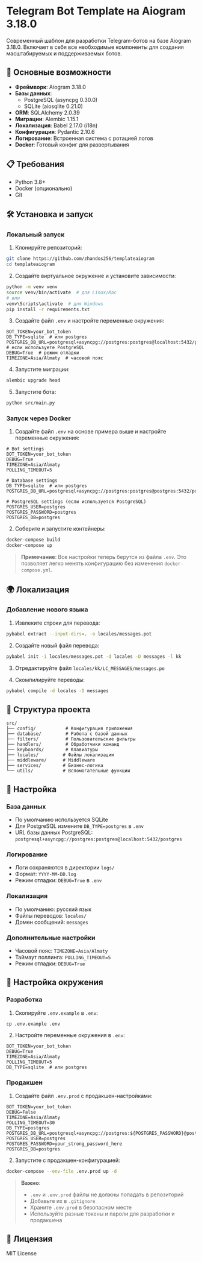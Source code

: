 # Telegram Bot Template на Aiogram 3.18.0

Современный шаблон для разработки Telegram-ботов на базе Aiogram 3.18.0. Включает в себя все необходимые компоненты для создания масштабируемых и поддерживаемых ботов.

## 🚀 Основные возможности

- **Фреймворк**: Aiogram 3.18.0
- **Базы данных**:
  - PostgreSQL (asyncpg 0.30.0)
  - SQLite (aiosqlite 0.21.0)
- **ORM**: SQLAlchemy 2.0.39
- **Миграции**: Alembic 1.15.1
- **Локализация**: Babel 2.17.0 (i18n)
- **Конфигурация**: Pydantic 2.10.6
- **Логирование**: Встроенная система с ротацией логов
- **Docker**: Готовый конфиг для развертывания

## 📋 Требования

- Python 3.8+
- Docker (опционально)
- Git

## 🛠 Установка и запуск

### Локальный запуск

1. Клонируйте репозиторий:

```bash
git clone https://github.com/zhandos256/templateaiogram
cd templateaiogram
```

2. Создайте виртуальное окружение и установите зависимости:

```bash
python -m venv venv
source venv/bin/activate  # для Linux/Mac
# или
venv\Scripts\activate  # для Windows
pip install -r requirements.txt
```

3. Создайте файл `.env` и настройте переменные окружения:

```env
BOT_TOKEN=your_bot_token
DB_TYPE=sqlite  # или postgres
POSTGRES_DB_URL=postgresql+asyncpg://postgres:postgres@localhost:5432/postgres  # если используете PostgreSQL
DEBUG=True  # режим отладки
TIMEZONE=Asia/Almaty  # часовой пояс
```

4. Запустите миграции:

```bash
alembic upgrade head
```

5. Запустите бота:

```bash
python src/main.py
```

### Запуск через Docker

1. Создайте файл `.env` на основе примера выше и настройте переменные окружения:

```env
# Bot settings
BOT_TOKEN=your_bot_token
DEBUG=True
TIMEZONE=Asia/Almaty
POLLING_TIMEOUT=5

# Database settings
DB_TYPE=sqlite  # или postgres
POSTGRES_DB_URL=postgresql+asyncpg://postgres:postgres@postgres:5432/postgres

# PostgreSQL settings (если используется PostgreSQL)
POSTGRES_USER=postgres
POSTGRES_PASSWORD=postgres
POSTGRES_DB=postgres
```

2. Соберите и запустите контейнеры:

```bash
docker-compose build
docker-compose up
```

> **Примечание**: Все настройки теперь берутся из файла `.env`. Это позволяет легко менять конфигурацию без изменения `docker-compose.yml`.

## 🌍 Локализация

### Добавление нового языка

1. Извлеките строки для перевода:

```bash
pybabel extract --input-dirs=. -o locales/messages.pot
```

2. Создайте новый файл перевода:

```bash
pybabel init -i locales/messages.pot -d locales -D messages -l kk
```

3. Отредактируйте файл `locales/kk/LC_MESSAGES/messages.po`

4. Скомпилируйте переводы:

```bash
pybabel compile -d locales -D messages
```

## 📁 Структура проекта

```text
src/
├── config/           # Конфигурация приложения
├── database/         # Работа с базой данных
├── filters/          # Пользовательские фильтры
├── handlers/         # Обработчики команд
├── keyboards/        # Клавиатуры
├── locales/         # Файлы локализации
├── middleware/      # Middleware
├── services/        # Бизнес-логика
└── utils/           # Вспомогательные функции
```

## 🔧 Настройка

### База данных

- По умолчанию используется SQLite
- Для PostgreSQL измените `DB_TYPE=postgres` в `.env`
- URL базы данных PostgreSQL: `postgresql+asyncpg://postgres:postgres@localhost:5432/postgres`

### Логирование

- Логи сохраняются в директории `logs/`
- Формат: `YYYY-MM-DD.log`
- Режим отладки: `DEBUG=True` в `.env`

### Локализация

- По умолчанию: русский язык
- Файлы переводов: `locales/`
- Домен сообщений: `messages`

### Дополнительные настройки

- Часовой пояс: `TIMEZONE=Asia/Almaty`
- Таймаут поллинга: `POLLING_TIMEOUT=5`
- Режим отладки: `DEBUG=True`

## 🔧 Настройка окружения

### Разработка

1. Скопируйте `.env.example` в `.env`:

```bash
cp .env.example .env
```

2. Настройте переменные окружения в `.env`:

```env
BOT_TOKEN=your_bot_token
DEBUG=True
TIMEZONE=Asia/Almaty
POLLING_TIMEOUT=5
DB_TYPE=sqlite  # или postgres
```

### Продакшен

1. Создайте файл `.env.prod` с продакшен-настройками:

```env
BOT_TOKEN=your_bot_token
DEBUG=False
TIMEZONE=Asia/Almaty
POLLING_TIMEOUT=30
DB_TYPE=postgres
POSTGRES_DB_URL=postgresql+asyncpg://postgres:${POSTGRES_PASSWORD}@postgres:5432/postgres
POSTGRES_USER=postgres
POSTGRES_PASSWORD=your_strong_password_here
POSTGRES_DB=postgres
```

2. Запустите с продакшен-конфигурацией:

```bash
docker-compose --env-file .env.prod up -d
```

> **Важно**:
>
> - `.env` и `.env.prod` файлы не должны попадать в репозиторий
> - Добавьте их в `.gitignore`
> - Храните `.env.prod` в безопасном месте
> - Используйте разные токены и пароли для разработки и продакшена

## 📝 Лицензия

MIT License
